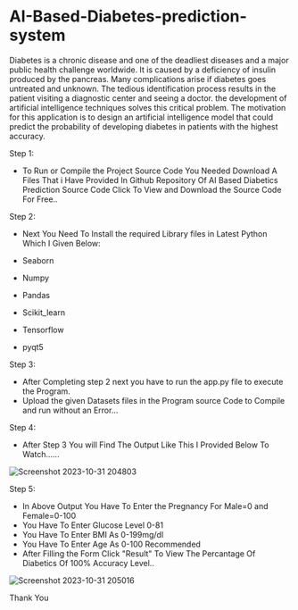 # AI-Based-Diabetes-prediction-system

Diabetes is a chronic disease and one of the deadliest diseases and a major public health challenge worldwide. It is caused by a deficiency of insulin produced by the pancreas. Many complications arise if diabetes goes untreated and unknown. The tedious identification process results in the patient visiting a diagnostic center and seeing a doctor. the development of artificial intelligence techniques solves this critical problem. The motivation for this application is to design an artificial intelligence model that could predict the probability of developing diabetes in patients with the highest accuracy.

Step 1:
* To Run or Compile the Project Source Code You Needed Download A Files That i Have Provided In Github Repository Of AI Based Diabetics Prediction Source Code Click To View and Download the Source Code For Free..

Step 2:
* Next You Need To Install the required Library files in Latest Python Which I Given Below:

* Seaborn

* Numpy
  
* Pandas
  
* Scikit_learn
  
* Tensorflow
  
* pyqt5

Step 3:

* After Completing step 2 next you have to run the app.py file to execute the Program.
* Upload the given Datasets files in the Program source Code to Compile and run without an Error...
 
Step 4:
* After Step 3 You will Find The Output Like This I Provided Below To Watch......
  
![Screenshot 2023-10-31 204803](https://github.com/Thangeswaran04/AI-Based-Diabetes-prediction-system/assets/139856174/7f5d929f-bd2c-4532-92bf-49ea6469d0a0)

Step 5:
* In Above Output You Have To Enter the Pregnancy For Male=0 and Female=0-100
* You Have To Enter Glucose Level 0-81
* You Have To Enter BMI As 0-199mg/dl
* You Have To Enter Age As 0-100 Recommended
* After Filling the Form Click "Result" To View The Percantage Of Diabetics Of 100% Accuracy Level..

![Screenshot 2023-10-31 205016](https://github.com/Thangeswaran04/AI-Based-Diabetes-prediction-system/assets/139856174/8c732d69-3cb9-4818-b63e-cf945a844d79)

  Thank You
